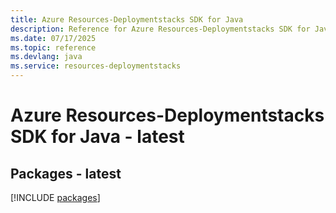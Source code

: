 ```yaml
---
title: Azure Resources-Deploymentstacks SDK for Java
description: Reference for Azure Resources-Deploymentstacks SDK for Java
ms.date: 07/17/2025
ms.topic: reference
ms.devlang: java
ms.service: resources-deploymentstacks
---
```

# Azure Resources-Deploymentstacks SDK for Java - latest
## Packages - latest
[!INCLUDE [packages](resources-deploymentstacks-index.md)]